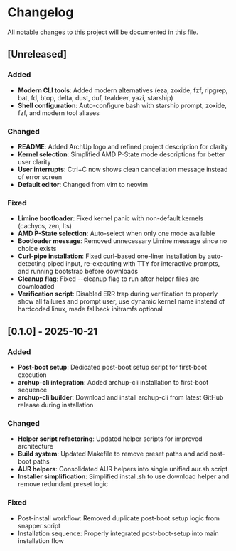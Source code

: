 # Changelog

All notable changes to this project will be documented in this file.

## [Unreleased]

### Added
- **Modern CLI tools**: Added modern alternatives (eza, zoxide, fzf, ripgrep, bat, fd, btop, delta, dust, duf, tealdeer, yazi, starship)
- **Shell configuration**: Auto-configure bash with starship prompt, zoxide, fzf, and modern tool aliases

### Changed
- **README**: Added ArchUp logo and refined project description for clarity
- **Kernel selection**: Simplified AMD P-State mode descriptions for better user clarity
- **User interrupts**: Ctrl+C now shows clean cancellation message instead of error screen
- **Default editor**: Changed from vim to neovim

### Fixed
- **Limine bootloader**: Fixed kernel panic with non-default kernels (cachyos, zen, lts)
- **AMD P-State selection**: Auto-select when only one mode available
- **Bootloader message**: Removed unnecessary Limine message since no choice exists
- **Curl-pipe installation**: Fixed curl-based one-liner installation by auto-detecting piped input, re-executing with TTY for interactive prompts, and running bootstrap before downloads
- **Cleanup flag**: Fixed --cleanup flag to run after helper files are downloaded
- **Verification script**: Disabled ERR trap during verification to properly show all failures and prompt user, use dynamic kernel name instead of hardcoded linux, made fallback initramfs optional

## [0.1.0] - 2025-10-21

### Added
- **Post-boot setup**: Dedicated post-boot setup script for first-boot execution
- **archup-cli integration**: Added archup-cli installation to first-boot sequence
- **archup-cli builder**: Download and install archup-cli from latest GitHub release during installation

### Changed
- **Helper script refactoring**: Updated helper scripts for improved architecture
- **Build system**: Updated Makefile to remove preset paths and add post-boot paths
- **AUR helpers**: Consolidated AUR helpers into single unified aur.sh script
- **Installer simplification**: Simplified install.sh to use download helper and remove redundant preset logic

### Fixed
- Post-install workflow: Removed duplicate post-boot setup logic from snapper script
- Installation sequence: Properly integrated post-boot-setup into main installation flow
